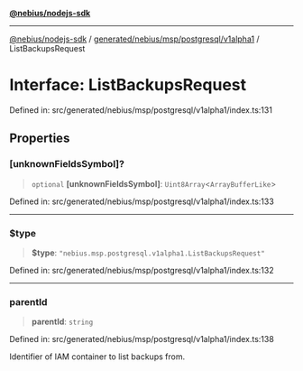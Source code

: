 [**@nebius/nodejs-sdk**](../../../../../../README.md)

---

[@nebius/nodejs-sdk](../../../../../../README.md) / [generated/nebius/msp/postgresql/v1alpha1](../README.md) / ListBackupsRequest

# Interface: ListBackupsRequest

Defined in: src/generated/nebius/msp/postgresql/v1alpha1/index.ts:131

## Properties

### \[unknownFieldsSymbol\]?

> `optional` **\[unknownFieldsSymbol\]**: `Uint8Array`\<`ArrayBufferLike`\>

Defined in: src/generated/nebius/msp/postgresql/v1alpha1/index.ts:133

---

### $type

> **$type**: `"nebius.msp.postgresql.v1alpha1.ListBackupsRequest"`

Defined in: src/generated/nebius/msp/postgresql/v1alpha1/index.ts:132

---

### parentId

> **parentId**: `string`

Defined in: src/generated/nebius/msp/postgresql/v1alpha1/index.ts:138

Identifier of IAM container to list backups from.
